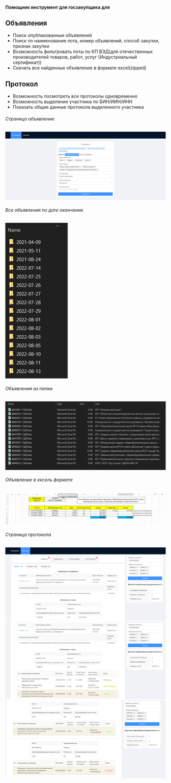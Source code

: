 #### Помощник инструмент для госзакупщика для 
## Объявления
- Поиск опубликованные объявлений
- Поиск по наименование лота, номер объявлений, способ закупки, признак закупки
- Возможность фильтровать лоты по КП ВЭД(для отечественных производителей товаров, работ, услуг (Индустриальный сертификат))
- Скачать все найденные объявление в формате excel(zipped)

## Протокол
- Возможность посмотреть все протоколы одновременно
- Возможность выделение участника по БИН/ИИН/ИНН
- Показать общие данные протокола выделенного участника

###### Страница объявление
![generateAnnoExcel](images/generateAnnoExcel.png)
###### Все объявления по дате оканчание
![folders](images/folders.png)
###### Объявления из папки
![files](images/files.png)
###### Объявление в ексель формате
![annoExcel](images/annoExcel.png)
###### Страница протокола
![protocol1](images/protocol1.png)
![protocol2](images/protocol2.png)
![protocol3](images/protocol3.png)
